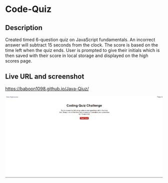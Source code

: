 # Code-Quiz

## Description

Created timed 6-question quiz on JavaScript fundamentals.  An incorrect answer will subtract 15 seconds from the clock. The score is based on the time left when the quiz ends. User is prompted to give their initials which is then saved with their score in local storage and displayed on the high scores page. 

## Live URL and screenshot

https://baboon1098.github.io/Java-Qiuz/

![Screenshot](./Java%20Quizz.png)